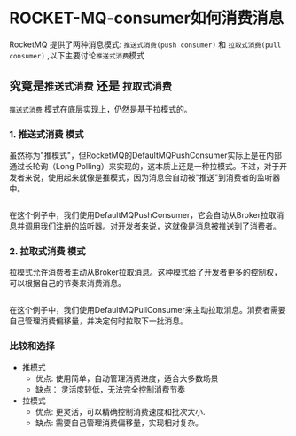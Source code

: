 # ROCKET-MQ-consumer如何消费消息
RocketMQ 提供了两种消息模式: `推送式消费(push consumer)` 和 `拉取式消费(pull consumer)` ,以下主要讨论`推送式消费`模式





## 究竟是`推送式消费` 还是 `拉取式消费`
`推送式消费` 模式在底层实现上，仍然是基于拉模式的。

### 1. 推送式消费 模式
虽然称为"推模式"，但RocketMQ的DefaultMQPushConsumer实际上是在内部通过长轮询（Long Polling）来实现的，这本质上还是一种拉模式。不过，对于开发者来说，使用起来就像是推模式，因为消息会自动被"推送"到消费者的监听器中。

```java

```

在这个例子中，我们使用DefaultMQPushConsumer，它会自动从Broker拉取消息并调用我们注册的监听器。对开发者来说，这就像是消息被推送到了消费者。

### 2. 拉取式消费 模式
拉模式允许消费者主动从Broker拉取消息。这种模式给了开发者更多的控制权，可以根据自己的节奏来消费消息。
```java
```
在这个例子中，我们使用DefaultMQPullConsumer来主动拉取消息。消费者需要自己管理消费偏移量，并决定何时拉取下一批消息。
    
### 比较和选择
+ 推模式
  - 优点: 使用简单，自动管理消费进度，适合大多数场景
  - 缺点： 灵活度较低，无法完全控制消费节奏
+ 拉模式
  - 优点: 更灵活，可以精确控制消费速度和批次大小.
  - 缺点: 需要自己管理消费偏移量，实现相对复杂。
